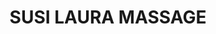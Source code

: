 ---
title: "SUSI LAURA MASSAGE"
url: /ridgefield/susi-laura-massage-prospect-street/
shop: massage
---